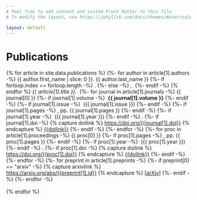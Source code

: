 ```yaml
---
# Feel free to add content and custom Front Matter to this file.
# To modify the layout, see https://jekyllrb.com/docs/themes/#overriding-theme-defaults

layout: default
---
```


# Publications

{% for article in site.data.publications %}
  {%- for author in article[1].authors -%}
    {{ author.first_name | slice: 0 }}. {{ author.last_name }}
    {%- if forloop.index == forloop.length -%}
      .
    {%- else -%}
      ,&nbsp;
    {%- endif -%}
  {% endfor %}
  <i>{{ article[1].title }}.&nbsp;</i>
  {%- for journal in article[1].journals -%}
    {{ journal[0] }}
    {%- if journal[1].volume -%}
      &nbsp;<b>{{ journal[1].volume }}</b>
    {%- endif -%}
    {%- if journal[1].issue -%}
      &nbsp;({{ journal[1].issue }})
    {%- endif -%}
    {%- if journal[1].pages -%}
      ,&nbsp;pp.&nbsp;{{ journal[1].pages }}
    {%- endif -%}
    {%- if journal[1].year -%}
      &nbsp;({{ journal[1].year }})
    {%- endif -%}
    .
    {%- if journal[1].doi -%}
      {% capture doilink %}
      https://doi.org/{{journal[1].doi}}
      {% endcapture %}
      <a style="white-space: nowrap" href="{{doilink}}">{{doilink}}</a>
    {%- endif -%}
  {%- endfor -%}
  {%- for proc in article[1].proceedings -%}
    {{ proc[0] }}
    {%- if proc[1].pages -%}
      ,&nbsp;pp.&nbsp;{{ proc[1].pages }}
    {%- endif -%}
    {%- if proc[1].year -%}
      &nbsp;({{ proc[1].year }})
    {%- endif -%}
    .
    {%- if proc[1].doi -%}
      {% capture doilink %}
      https://doi.org/{{proc[1].doi}}
      {% endcapture %}
      <a style="white-space: nowrap" href="{{doilink}}">{{doilink}}</a>
    {%- endif -%}
  {%- endfor -%}
  {%- for preprint in article[1].preprints -%}
    {%- if preprint[0] == "arxiv" -%}
      {% capture arxivlink %}
      https://arxiv.org/abs/{{preprint[1].id}}
      {% endcapture %}
      [<a href="{{doilink}}">arXiv</a>]
    {%- endif -%}
  {%- endfor -%}
  <br /><br />
{% endfor %}
